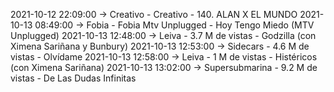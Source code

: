 2021-10-12 22:09:00 -> Creativo - Creativo - 140. ALAN X EL MUNDO
2021-10-13 08:49:00 -> Fobia - Fobia Mtv Unplugged - Hoy Tengo Miedo (MTV Unplugged)
2021-10-13 12:48:00 -> Leiva - 3.7 M de vistas - Godzilla (con Ximena Sariñana y Bunbury)
2021-10-13 12:53:00 -> Sidecars - 4.6 M de vistas - Olvídame
2021-10-13 12:58:00 -> Leiva - 1 M de vistas - Histéricos (con Ximena Sariñana)
2021-10-13 13:02:00 -> Supersubmarina - 9.2 M de vistas - De Las Dudas Infinitas
